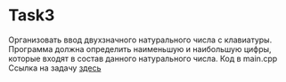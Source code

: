 # Task3
Организовать ввод двухзначного натурального числа с клавиатуры. Программа должна определить наименьшую и наибольшую цифры, которые входят в состав данного натурального числа.
Код в main.cpp 
Ссылка на задачу [здесь](http://cppstudio.com/post/2612/)
